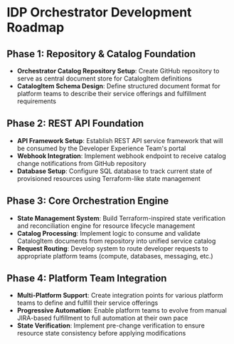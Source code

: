 # IDP Orchestrator Development Roadmap

## Phase 1: Repository & Catalog Foundation
- **Orchestrator Catalog Repository Setup**: Create GitHub repository to serve as central document store for CatalogItem definitions
- **CatalogItem Schema Design**: Define structured document format for platform teams to describe their service offerings and fulfillment requirements

## Phase 2: REST API Foundation
- **API Framework Setup**: Establish REST API service framework that will be consumed by the Developer Experience Team's portal
- **Webhook Integration**: Implement webhook endpoint to receive catalog change notifications from GitHub repository
- **Database Setup**: Configure SQL database to track current state of provisioned resources using Terraform-like state management

## Phase 3: Core Orchestration Engine
- **State Management System**: Build Terraform-inspired state verification and reconciliation engine for resource lifecycle management
- **Catalog Processing**: Implement logic to consume and validate CatalogItem documents from repository into unified service catalog
- **Request Routing**: Develop system to route developer requests to appropriate platform teams (compute, databases, messaging, etc.)

## Phase 4: Platform Team Integration
- **Multi-Platform Support**: Create integration points for various platform teams to define and fulfill their service offerings
- **Progressive Automation**: Enable platform teams to evolve from manual JIRA-based fulfillment to full automation at their own pace
- **State Verification**: Implement pre-change verification to ensure resource state consistency before applying modifications